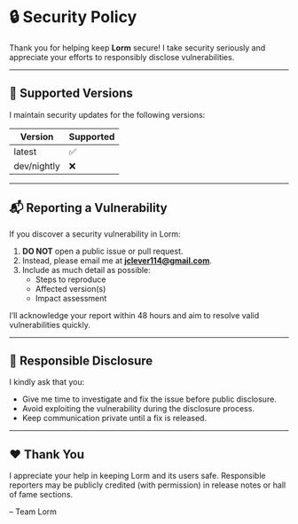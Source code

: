 
# 🔒 Security Policy

Thank you for helping keep **Lorm** secure! I take security seriously and appreciate your efforts to responsibly disclose vulnerabilities.

---

## 🧾 Supported Versions

I maintain security updates for the following versions:

| Version | Supported |
|---------|-----------|
| latest  | ✅         |
| dev/nightly | ❌     |

---

## 📬 Reporting a Vulnerability

If you discover a security vulnerability in Lorm:

1. **DO NOT** open a public issue or pull request.
2. Instead, please email me at **jclever114@gmail.com**.
3. Include as much detail as possible:
   - Steps to reproduce
   - Affected version(s)
   - Impact assessment

I’ll acknowledge your report within 48 hours and aim to resolve valid vulnerabilities quickly.

---

## 🧠 Responsible Disclosure

I kindly ask that you:
- Give me time to investigate and fix the issue before public disclosure.
- Avoid exploiting the vulnerability during the disclosure process.
- Keep communication private until a fix is released.

---

## ❤️ Thank You

I appreciate your help in keeping Lorm and its users safe. Responsible reporters may be publicly credited (with permission) in release notes or hall of fame sections.

– Team Lorm
